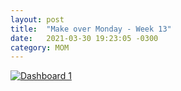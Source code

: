 ```yaml
---
layout: post
title:  "Make over Monday - Week 13"
date:   2021-03-30 19:23:05 -0300
category: MOM
---
```

 
<html>
<head>
  <meta charset="utf-8">
  <meta name="viewport" content="width=device-width">
  <title>UK exports and imports to the EU</title>
</head>
<body>

<div class='tableauPlaceholder' id='viz1617201628409' style='position: relative'><noscript><a href='#'><img alt='Dashboard 1 ' src='https:&#47;&#47;public.tableau.com&#47;static&#47;images&#47;3H&#47;3H9GYJBSJ&#47;1_rss.png' style='border: none' /></a></noscript><object class='tableauViz'  style='display:none;'><param name='host_url' value='https%3A%2F%2Fpublic.tableau.com%2F' /> <param name='embed_code_version' value='3' /> <param name='path' value='shared&#47;3H9GYJBSJ' /> <param name='toolbar' value='yes' /><param name='static_image' value='https:&#47;&#47;public.tableau.com&#47;static&#47;images&#47;3H&#47;3H9GYJBSJ&#47;1.png' /> <param name='animate_transition' value='yes' /><param name='display_static_image' value='yes' /><param name='display_spinner' value='yes' /><param name='display_overlay' value='yes' /><param name='display_count' value='yes' /><param name='language' value='en-GB' /></object></div>                <script type='text/javascript'>                    var divElement = document.getElementById('viz1617201628409');                    var vizElement = divElement.getElementsByTagName('object')[0];                    if ( divElement.offsetWidth > 800 ) { vizElement.style.width='100%';vizElement.style.height=(divElement.offsetWidth*0.75)+'px';} else if ( divElement.offsetWidth > 500 ) { vizElement.style.width='100%';vizElement.style.height=(divElement.offsetWidth*0.75)+'px';} else { vizElement.style.width='100%';vizElement.style.height='727px';}                     var scriptElement = document.createElement('script');                    scriptElement.src = 'https://public.tableau.com/javascripts/api/viz_v1.js';                    vizElement.parentNode.insertBefore(scriptElement, vizElement);                </script>

</body>
</html>